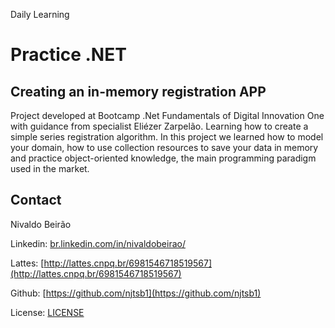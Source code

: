 Daily Learning

# Practice .NET

## Creating an in-memory registration APP

Project developed at Bootcamp .Net Fundamentals of Digital Innovation One with guidance from specialist Eliézer Zarpelão.
Learning how to create a simple series registration algorithm.
In this project we learned how to model your domain, how to use collection resources to save your data in memory and practice object-oriented knowledge, the main programming paradigm used in the market.

## Contact

Nivaldo Beirão

Linkedin:  [br.linkedin.com/in/nivaldobeirao/](http://br.linkedin.com/in/nivaldobeirao/)

Lattes:  [http://lattes.cnpq.br/6981546718519567](http://lattes.cnpq.br/6981546718519567)

Github:  [https://github.com/njtsb1](https://github.com/njtsb1)

License: [LICENSE](./LICENSE) 
